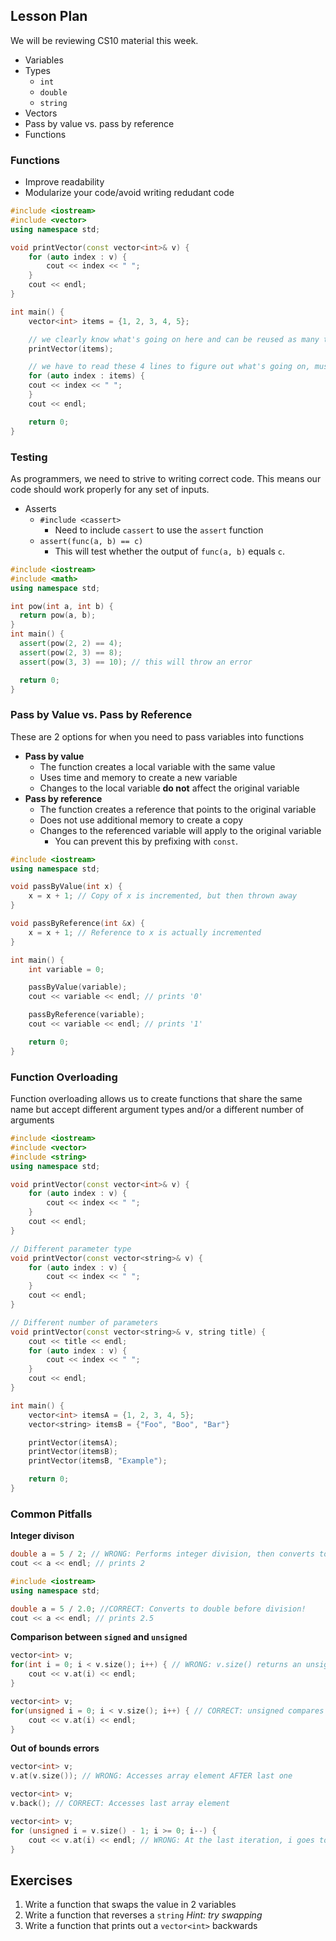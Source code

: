 ## Lesson Plan

We will be reviewing CS10 material this week.

* Variables
* Types
  * `int`
  * `double`
  * `string`
* Vectors
* Pass by value vs. pass by reference
* Functions

### Functions

* Improve readability
* Modularize your code/avoid writing redudant code

```cpp
#include <iostream>
#include <vector>
using namespace std;

void printVector(const vector<int>& v) {
    for (auto index : v) {
        cout << index << " ";
    }
    cout << endl;
}

int main() {
    vector<int> items = {1, 2, 3, 4, 5};

    // we clearly know what's going on here and can be reused as many times as needed
    printVector(items);

    // we have to read these 4 lines to figure out what's going on, must copy-paste to keep printing vector
    for (auto index : items) {
    cout << index << " ";
    }
    cout << endl;

    return 0;
}
```

### Testing

As programmers, we need to strive to writing correct code. This means our code should work properly for any set of inputs.

* Asserts
  * `#include <cassert>`
    * Need to include `cassert` to use the `assert` function
  * `assert(func(a, b) == c)`
    * This will test whether the output of `func(a, b)` equals `c`.

```cpp
#include <iostream>
#include <math>
using namespace std;

int pow(int a, int b) {
  return pow(a, b);
}
int main() {
  assert(pow(2, 2) == 4);
  assert(pow(2, 3) == 8);
  assert(pow(3, 3) == 10); // this will throw an error

  return 0;
}
```

### Pass by Value vs. Pass by Reference

These are 2 options for when you need to pass variables into functions

* **Pass by value**
  * The function creates a local variable with the same value
  * Uses time and memory to create a new variable
  * Changes to the local variable **do not** affect the original variable
* **Pass by reference**
  * The function creates a reference that points to the original variable
  * Does not use additional memory to create a copy
  * Changes to the referenced variable will apply to the original variable
    * You can prevent this by prefixing with `const`.

```cpp
#include <iostream>
using namespace std;

void passByValue(int x) {
    x = x + 1; // Copy of x is incremented, but then thrown away
}

void passByReference(int &x) {
    x = x + 1; // Reference to x is actually incremented
}

int main() {
    int variable = 0;

    passByValue(variable);
    cout << variable << endl; // prints '0'

    passByReference(variable);
    cout << variable << endl; // prints '1'

    return 0;
}

```

### Function Overloading

Function overloading allows us to create functions that share the same name but accept different argument types
and/or a different number of arguments

```cpp
#include <iostream>
#include <vector>
#include <string>
using namespace std;

void printVector(const vector<int>& v) {
    for (auto index : v) {
        cout << index << " ";
    }
    cout << endl;
}

// Different parameter type
void printVector(const vector<string>& v) {
    for (auto index : v) {
        cout << index << " ";
    }
    cout << endl;
}

// Different number of parameters
void printVector(const vector<string>& v, string title) {
    cout << title << endl;
    for (auto index : v) {
        cout << index << " ";
    }
    cout << endl;
}

int main() {
    vector<int> itemsA = {1, 2, 3, 4, 5};
    vector<string> itemsB = {"Foo", "Boo", "Bar"}

    printVector(itemsA);
    printVector(itemsB);
    printVector(itemsB, "Example");

    return 0;
}
```

### Common Pitfalls

**Integer divison**
```cpp
double a = 5 / 2; // WRONG: Performs integer division, then converts to double!
cout << a << endl; // prints 2
```

```cpp
#include <iostream>
using namespace std;

double a = 5 / 2.0; //CORRECT: Converts to double before division!
cout << a << endl; // prints 2.5
```

**Comparison between `signed` and `unsigned`**
```cpp
vector<int> v;
for(int i = 0; i < v.size(); i++) { // WRONG: v.size() returns an unsigned!
    cout << v.at(i) << endl;
}
```

```cpp
vector<int> v;
for(unsigned i = 0; i < v.size(); i++) { // CORRECT: unsigned compares to another unsigned
    cout << v.at(i) << endl;
}
```

**Out of bounds errors**
```cpp
vector<int> v;
v.at(v.size()); // WRONG: Accesses array element AFTER last one
```

```cpp
vector<int> v;
v.back(); // CORRECT: Accesses last array element
```

```cpp
vector<int> v;
for (unsigned i = v.size() - 1; i >= 0; i--) {
    cout << v.at(i) << endl; // WRONG: At the last iteration, i goes to -1, check the type!
}
```

## Exercises

1. Write a function that swaps the value in 2 variables
2. Write a function that reverses a `string` *Hint: try swapping*
3. Write a function that prints out a `vector<int>` backwards
